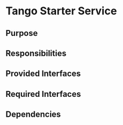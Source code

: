 # Tango Starter Service 

## Purpose

## Responsibilities

## Provided Interfaces

## Required Interfaces

## Dependencies
